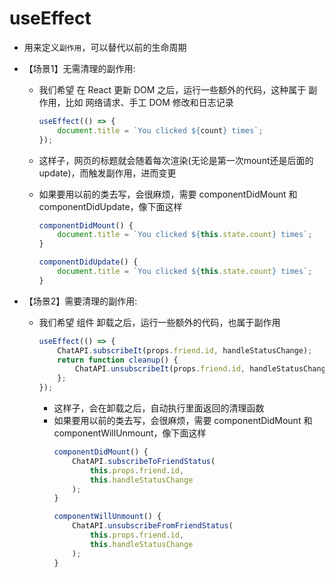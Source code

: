 # useEffect

- 用来定义`副作用`，可以替代以前的生命周期

- 【场景1】无需清理的副作用: 
    - 我们希望 在 React 更新 DOM 之后，运行一些额外的代码，这种属于 副作用，比如 网络请求、手工 DOM 修改和日志记录

        ```ts
        useEffect(() => {
            document.title = `You clicked ${count} times`;
        });
        ```
    - 这样子，网页的标题就会随着每次渲染(无论是第一次mount还是后面的update)，而触发副作用，进而变更
    - 如果要用以前的类去写，会很麻烦，需要 componentDidMount 和 componentDidUpdate，像下面这样
        ```ts
        componentDidMount() {
            document.title = `You clicked ${this.state.count} times`;
        }

        componentDidUpdate() {
            document.title = `You clicked ${this.state.count} times`;
        }
        ```
- 【场景2】需要清理的副作用: 
    - 我们希望 组件 卸载之后，运行一些额外的代码，也属于副作用
        ```ts
        useEffect(() => {
            ChatAPI.subscribeIt(props.friend.id, handleStatusChange);
            return function cleanup() {
                ChatAPI.unsubscribeIt(props.friend.id, handleStatusChange);
            };
        });
        ```
        - 这样子，会在卸载之后，自动执行里面返回的清理函数
        - 如果要用以前的类去写，会很麻烦，需要 componentDidMount 和 componentWillUnmount，像下面这样
            ```ts
            componentDidMount() {
                ChatAPI.subscribeToFriendStatus(
                    this.props.friend.id,
                    this.handleStatusChange
                );
            }

            componentWillUnmount() {
                ChatAPI.unsubscribeFromFriendStatus(
                    this.props.friend.id,
                    this.handleStatusChange
                );
            }
            ```